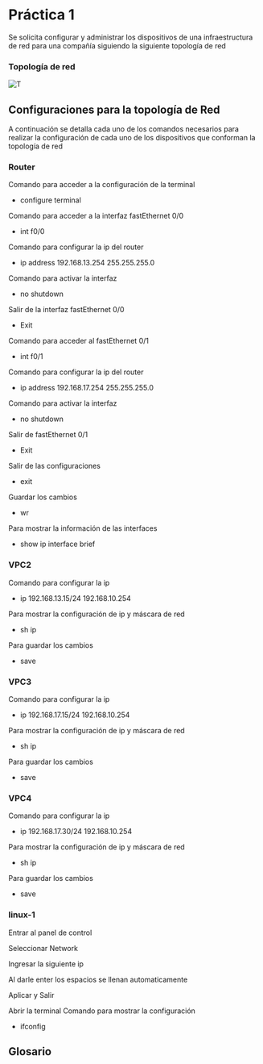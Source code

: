 # Práctica 1

Se solicita configurar y administrar los dispositivos de una infraestructura de red para una compañía siguiendo la siguiente topología de red

### Topología de red 
![T](C:/Users/usuario/Pictures/Screenshots/topo.png)

## Configuraciones para la topología de Red 
  A continuación se detalla cada uno de los comandos necesarios para realizar la configuración de cada uno de los dispositivos que conforman la topología de red 

### Router 
  Comando para acceder a la configuración de la terminal 
  - configure terminal 
  
  Comando para acceder a la interfaz fastEthernet 0/0
  - int f0/0
  
  Comando para configurar la ip del router 
  - ip address 192.168.13.254 255.255.255.0
  
  Comando para activar la interfaz
  - no shutdown
  
  Salir de la interfaz fastEthernet 0/0
  - Exit 
  
  Comando para acceder al fastEthernet 0/1
  - int f0/1
  
  Comando para configurar la ip del router 
  - ip address 192.168.17.254 255.255.255.0
  
  Comando para activar la interfaz
  - no shutdown
  
  Salir de fastEthernet 0/1
  - Exit 
  
  Salir de las configuraciones
  - exit 
  
  Guardar los cambios 
  - wr 
  
  Para mostrar la información de las interfaces
  - show ip interface brief
  

### VPC2
  Comando para configurar la ip 
  - ip 192.168.13.15/24 192.168.10.254
  
  Para mostrar la configuración de ip y máscara de red 
  - sh ip 
  
  Para guardar los cambios 
  - save 

### VPC3
 Comando para configurar la ip 
  - ip 192.168.17.15/24 192.168.10.254
  
  Para mostrar la configuración de ip y máscara de red 
  - sh ip 
  
  Para guardar los cambios 
  - save

### VPC4
 Comando para configurar la ip 
  - ip 192.168.17.30/24 192.168.10.254
  
  Para mostrar la configuración de ip y máscara de red 
  - sh ip 
  
  Para guardar los cambios 
  - save

### linux-1
  Entrar al panel de control 
  
  Seleccionar Network 
  
  Ingresar la siguiente ip
  
  
  Al darle enter los espacios se llenan automaticamente 
  
  Aplicar y Salir 
  
  
  Abrir la terminal 
   Comando para mostrar la configuración 
   - ifconfig 
   
   
    


## Glosario


